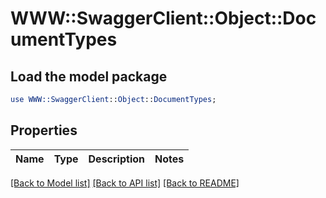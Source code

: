 # WWW::SwaggerClient::Object::DocumentTypes

## Load the model package
```perl
use WWW::SwaggerClient::Object::DocumentTypes;
```

## Properties
Name | Type | Description | Notes
------------ | ------------- | ------------- | -------------

[[Back to Model list]](../README.md#documentation-for-models) [[Back to API list]](../README.md#documentation-for-api-endpoints) [[Back to README]](../README.md)


